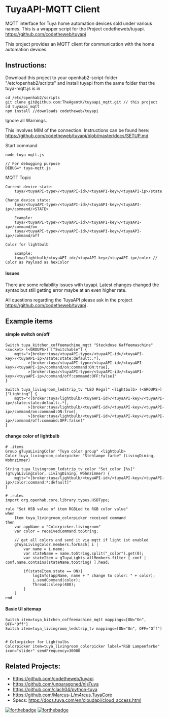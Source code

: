 # TuyaAPI-MQTT Client
MQTT interface for Tuya home automation devices sold under various names.
This is a wrapper script for the Project codetheweb/tuyapi. https://github.com/codetheweb/tuyapi

This project provides an MQTT client for communication with the home automation devices.

## Instructions:

Download this project to your openhab2-script-folder "/etc/openhab2/scripts" and install tuyapi from the same folder that the tuya-mqtt.js is in
```
cd /etc/openhab2/scripts
git clone git@github.com:TheAgentK/tuyaapi_mqtt.git // this project
cd tuyaapi_mqtt
npm install //downloads codetheweb/tuyapi
```

Ignore all Warnings.

This involves MIM of the connection. Instructions can be found here: https://github.com/codetheweb/tuyapi/blob/master/docs/SETUP.md

Start command
```
node tuya-mqtt.js

// For debugging purpose
DEBUG=* tuya-mqtt.js
```

MQTT Topic
```
Current device state:
    tuya/<tuyaAPI-type>/<tuyaAPI-id>/<tuyaAPI-key>/<tuyaAPI-ip>/state

Change device state:
    tuya/<tuyaAPI-type>/<tuyaAPI-id>/<tuyaAPI-key>/<tuyaAPI-ip>/command/<STATE>

    Example:
    tuya/<tuyaAPI-type>/<tuyaAPI-id>/<tuyaAPI-key>/<tuyaAPI-ip>/command/on
    tuya/<tuyaAPI-type>/<tuyaAPI-id>/<tuyaAPI-key>/<tuyaAPI-ip>/command/off

Color for lightbulb

    Example:
    tuya/lightbulb/<tuyaAPI-id>/<tuyaAPI-key>/<tuyaAPI-ip>/color // Color as Payload as hexColor
```

#### Issues
There are some reliability issues with tuyapi. Latest changes changed the syntax but still getting error maybe at an even higher rate.

All questions regarding the TuyaAPI please ask in the project https://github.com/codetheweb/tuyapi .


## Example items
#### simple switch on/off
```
Switch tuya_kitchen_coffeemachine_mqtt "Steckdose Kaffeemaschine" <socket> (<GROUPS>) ["Switchable"] {
    mqtt="<[broker:tuya/<tuyaAPI-type>/<tuyaAPI-id>/<tuyaAPI-key>/<tuyaAPI-ip>/state:state:default:.*], 
          >[broker:tuya/<tuyaAPI-type>/<tuyaAPI-id>/<tuyaAPI-key>/<tuyaAPI-ip>/command/on:command:ON:true], 
          >[broker:tuya/<tuyaAPI-type>/<tuyaAPI-id>/<tuyaAPI-key>/<tuyaAPI-ip>/command/off:command:OFF:false]"
}

Switch tuya_livingroom_ledstrip_tv "LED Regal" <lightbulb> (<GROUPS>) ["Lighting"] {
    mqtt="<[broker:tuya/lightbulb/<tuyaAPI-id>/<tuyaAPI-key>/<tuyaAPI-ip>/state:state:default:.*], 
          >[broker:tuya/lightbulb/<tuyaAPI-id>/<tuyaAPI-key>/<tuyaAPI-ip>/command/on:command:ON:true], 
          >[broker:tuya/lightbulb/<tuyaAPI-id>/<tuyaAPI-key>/<tuyaAPI-ip>/command/off:command:OFF:false]"
}
```

#### change color of lightbulb
```
# .items
Group gTuyaLivingColor "Tuya color group" <lightbulb>
Color tuya_livingroom_colorpicker "Stehlampe farbe" (LivingDining, Wohnzimmer)

String tuya_livingroom_ledstrip_tv_color "Set color [%s]" (gTuyaLivingColor, LivingDining, Wohnzimmer) {
    mqtt=">[broker:tuya/lightbulb/<tuyaAPI-id>/<tuyaAPI-key>/<tuyaAPI-ip>/color:command:*:default]"
}

# .rules
import org.openhab.core.library.types.HSBType;

rule "Set HSB value of item RGBLed to RGB color value"
when
	Item tuya_livingroom_colorpicker received command
then
	var appName = "Colorpicker.livingroom"
	var color = receivedCommand.toString;

    // get all colors and send it via mqtt if light ist enabled
	gTuyaLivingColor.members.forEach[ i |
		var name = i.name;
		var stateName = name.toString.split("_color").get(0);
		var stateItem = gTuyaLights.allMembers.filter [ conf | conf.name.contains(stateName.toString) ].head;

		if(stateItem.state == ON){
			logInfo(appName, name + " change to color: " + color);
			i.sendCommand(color);
			Thread::sleep(400);
		}
	]
end

```

#### Basic UI sitemap
```
Switch item=tuya_kitchen_coffeemachine_mqtt mappings=[ON="On", OFF="Off"]
Switch item=tuya_livingroom_ledstrip_tv mappings=[ON="On", OFF="Off"]


# Colorpicker for Lightbulbs
Colorpicker item=tuya_livingroom_colorpicker label="RGB Lampenfarbe" icon="slider" sendFrequency=30000
```

## Related Projects:
- https://github.com/codetheweb/tuyapi
- https://github.com/unparagoned/njsTuya
- https://github.com/clach04/python-tuya
- https://github.com/Marcus-L/m4rcus.TuyaCore
- Specs: https://docs.tuya.com/en/cloudapi/cloud_access.html

[![forthebadge](https://forthebadge.com/images/badges/made-with-javascript.svg)](https://forthebadge.com)
[![forthebadge](https://forthebadge.com/images/badges/built-with-love.svg)](https://forthebadge.com)
